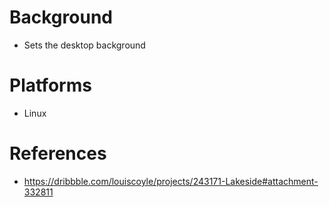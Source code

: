 # Background

- Sets the desktop background

# Platforms

- Linux

# References

- https://dribbble.com/louiscoyle/projects/243171-Lakeside#attachment-332811
